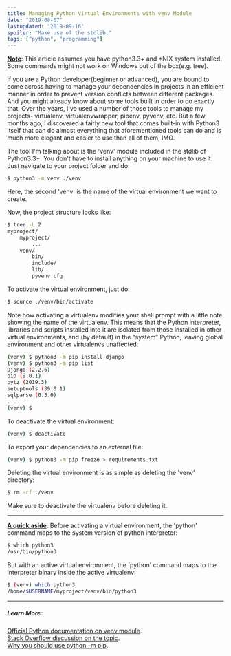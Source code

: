 ```yaml
---
title: Managing Python Virtual Environments with venv Module
date: "2019-08-07"
lastupdated: "2019-09-16"
spoiler: "Make use of the stdlib."
tags: ["python", "programming"]
---
```


<u>**Note**</u>: This article assumes you have python3.3+ and \*NIX system installed. Some commands might not work on Windows out of the box(e.g. tree).

If you are a Python developer(beginner or advanced), you are bound to come across having to manage your dependencies in projects in an efficient manner in order to prevent version conflicts between different packages. And you might already know about some tools built in order to do exactly that. Over the years, I've used a number of those tools to manage my projects- virtualenv, virtualenvwrapper, pipenv, pyvenv, etc. But a few months ago, I discovered a fairly new tool that comes built-in with Python3 itself that can do almost everything that aforementioned tools can do and is much more elegant and easier to use than all of them, IMO.

The tool I'm talking about is the 'venv' module included in the stdlib of Python3.3+. You don't have to install anything on your machine to use it. Just navigate to your project folder and do:

```bash
$ python3 -m venv ./venv
```

Here, the second 'venv' is the name of the virtual environment we want to create.

Now, the project structure looks like:

```bash
$ tree -L 2
myproject/
	myproject/
		...
	venv/
		bin/
		include/
		lib/
		pyvenv.cfg
```

To activate the virtual environment, just do:

```bash
$ source ./venv/bin/activate
```

Note how activating a virtualenv modifies your shell prompt with a little note showing the name of the virtualenv. This means that the Python interpreter, libraries and scripts installed into it are isolated from those installed in other virtual environments, and (by default) in the “system” Python, leaving global environment and other virtualenvs unaffected:

```bash
(venv) $ python3 -m pip install django
(venv) $ python3 -m pip list
Django (2.2.6)
pip (9.0.1)
pytz (2019.3)
setuptools (39.0.1)
sqlparse (0.3.0)
...
(venv) $
```

To deactivate the virtual environment:

```bash
(venv) $ deactivate
```

To export your dependencies to an external file:

```bash
(venv) $ python3 -m pip freeze > requirements.txt
```

Deleting the virtual environment is as simple as deleting the 'venv' directory:

```bash
$ rm -rf ./venv
```

Make sure to deactivate the virtualenv before deleting it.

---

<u>**A quick aside**</u>: Before activating a virtual environment, the 'python' command maps to the system version of python interpreter:

```bash
$ which python3
/usr/bin/python3
```

But with an active virtual environment, the 'python' command maps to the interpreter binary inside the active virtualenv:

```bash
$ (venv) which python3
/home/$USERNAME/myproject/venv/bin/python3
```

---

##### Learn More:

<a href="https://docs.python.org/3/library/venv.html">Official Python documentation on venv module</a>.<br />
<a href="https://stackoverflow.com/questions/41573587/what-is-the-difference-between-venv-pyvenv-pyenv-virtualenv-virtualenvwrappe">Stack Overflow discussion on the topic</a>.<br />
<a href="https://snarky.ca/why-you-should-use-python-m-pip/">Why you should use python -m pip</a>.
